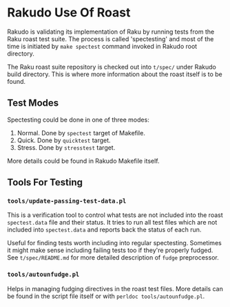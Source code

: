 # Rakudo Use Of Roast

Rakudo is validating its implementation of Raku by running tests from the Raku
roast test suite. The process is called 'spectesting' and most of the time is
initiated by `make spectest` command invoked in Rakudo root directory.

The Raku roast suite repository is checked out into `t/spec/` under Rakudo build
directory. This is where more information about the roast itself is to be found.

## Test Modes

Spectesting could be done in one of three modes:

1. Normal. Done by `spectest` target of Makefile.
2. Quick. Done by `quicktest` target.
3. Stress. Done by `stresstest` target.

More details could be found in Rakudo Makefile itself.

## Tools For Testing

### `tools/update-passing-test-data.pl`

This is a verification tool to control what tests are not included into the
roast `spectest.data` file and their status. It tries to run all test files
which are not included into `spectest.data` and reports back the status of each
run.

Useful for finding tests worth including into regular spectesting. Sometimes it
might make sense including failing tests too if they're properly fudged. See
`t/spec/README.md` for more detailed description of `fudge` preprocessor.

### `tools/autounfudge.pl`

Helps in managing fudging directives in the roast test files. More details can
be found in the script file itself or with `perldoc tools/autounfudge.pl`.

